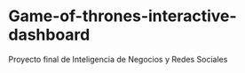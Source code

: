 # Game-of-thrones-interactive-dashboard 
Proyecto final de Inteligencia de Negocios y Redes Sociales

